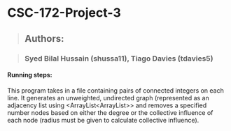 # CSC-172-Project-3

> ## Authors: 

> ### Syed Bilal Hussain (**shussa11**), Tiago Davies (**tdavies5**)

#### Running steps: 

<javac StopContagion.java> 
<java StopContagion "custom args go here">

This program takes in a file containing pairs of connected integers on each line. It generates an unweighted, undirected graph (represented as an adjacency list using <ArrayList<ArrayList<Integer>>> and removes a specified number nodes based on either the degree or the collective influence of each node (radius must be given to calculate collective influence).